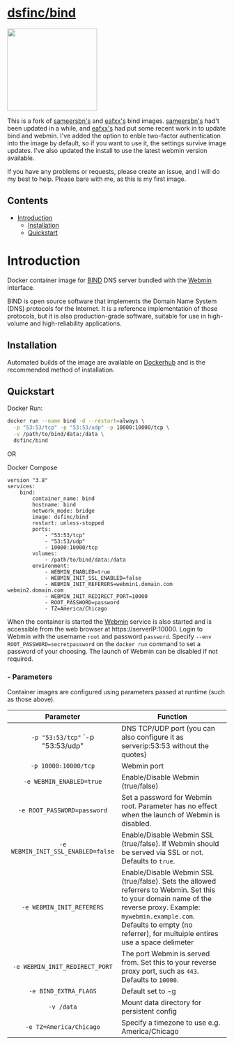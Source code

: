 # [dsfinc/bind](https://hub.docker.com/r/dsfinc/bind)

<img src="https://dsfinc.github.io/assets/images/webmin.png" width="206" height="189">

This is a fork of [sameersbn's](https://github.com/sameersbn/docker-bind) and [eafxx's](https://hub.docker.com/r/eafxx/bind) bind images.  [sameersbn's](https://github.com/sameersbn/docker-bind) had't been updated in a while, and [eafxx's](https://hub.docker.com/r/eafxx/bind) had put some recent work in to update bind and webmin.   I've added the option to enble two-factor authentication into the image by default, so if you want to use it, the settings survive image updates.  I've also updated the install to use the latest webmin version available.

If you have any problems or requests, please create an issue, and I will do my best to help.  Please bare with me, as this is my first image. 

## Contents
- [Introduction](#introduction)
  - [Installation](#installation)
  - [Quickstart](#quickstart)

# Introduction

Docker container image for [BIND](https://www.isc.org/downloads/bind/) DNS server bundled with the [Webmin](http://www.webmin.com/) interface.

BIND is open source software that implements the Domain Name System (DNS) protocols for the Internet. It is a reference implementation of those protocols, but it is also production-grade software, suitable for use in high-volume and high-reliability applications.

## Installation

Automated builds of the image are available on [Dockerhub](https://hub.docker.com/r/dsfinc/bind) and is the recommended method of installation.

## Quickstart

Docker Run:

```bash
docker run --name bind -d --restart=always \
  -p "53:53/tcp" -p "53:53/udp" -p 10000:10000/tcp \
  -v /path/to/bind/data:/data \
  dsfinc/bind
```

OR

Docker Compose

```
version "3.8"
services:
    bind:
        container_name: bind
        hostname: bind
        network_mode: bridge
        image: dsfinc/bind
        restart: unless-stopped
        ports:
            - "53:53/tcp"
            - "53:53/udp"
            - 10000:10000/tcp
        volumes:
            - /path/to/bind/data:/data
        environment:
            - WEBMIN_ENABLED=true
            - WEBMIN_INIT_SSL_ENABLED=false
            - WEBMIN_INIT_REFERERS=webmin1.domain.com webmin2.domain.com
            - WEBMIN_INIT_REDIRECT_PORT=10000
            - ROOT_PASSWORD=password
            - TZ=America/Chicago
```

When the container is started the [Webmin](http://www.webmin.com/) service is also started and is accessible from the web browser at https://serverIP:10000. Login to Webmin with the username `root` and password `password`. Specify `--env ROOT_PASSWORD=secretpassword` on the `docker run` command to set a password of your choosing. The launch of Webmin can be disabled if not required. 

### - Parameters

Container images are configured using parameters passed at runtime (such as those above). 

| Parameter | Function |
| :----: | --- |
| `-p "53:53/tcp"` `-p "53:53/udp" | DNS TCP/UDP port (you can also configure it as serverip:53:53 without the quotes)|
| `-p 10000:10000/tcp` | Webmin port |
| `-e WEBMIN_ENABLED=true` | Enable/Disable Webmin (true/false) |
| `-e ROOT_PASSWORD=password` | Set a password for Webmin root. Parameter has no effect when the launch of Webmin is disabled.  |
| `-e WEBMIN_INIT_SSL_ENABLED=false` | Enable/Disable Webmin SSL (true/false). If Webmin should be served via SSL or not. Defaults to `true`. |
| `-e WEBMIN_INIT_REFERERS` | Enable/Disable Webmin SSL (true/false). Sets the allowed referrers to Webmin. Set this to your domain name of the reverse proxy. Example: `mywebmin.example.com`. Defaults to empty (no referrer), for multuiple entires use a space delimeter|
| `-e WEBMIN_INIT_REDIRECT_PORT` | The port Webmin is served from. Set this to your reverse proxy port, such as `443`. Defaults to `10000`. |
| `-e BIND_EXTRA_FLAGS` | Default set to -g |
| `-v /data` | Mount data directory for persistent config  |
| `-e TZ=America/Chicago` | Specify a timezone to use e.g. America/Chicago |
